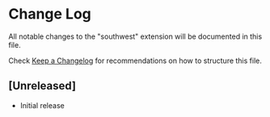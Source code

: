 # Change Log
All notable changes to the "southwest" extension will be documented in this file.

Check [Keep a Changelog](http://keepachangelog.com/) for recommendations on how to structure this file.

## [Unreleased]
- Initial release
